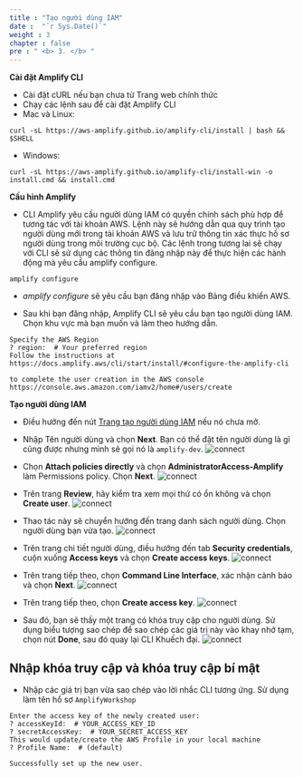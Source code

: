 ```yaml
---
title : "Tạo người dùng IAM"
date :  "`r Sys.Date()`" 
weight : 3
chapter : false
pre : " <b> 3. </b> "
---
```


**Cài đặt Amplify CLI**
- Cài đặt cURL nếu bạn chưa từ Trang web chính thức 
- Chạy các lệnh sau để cài đặt Amplify CLI
- Mac và Linux:

```
curl -sL https://aws-amplify.github.io/amplify-cli/install | bash && $SHELL
```

  - Windows:
```
curl -sL https://aws-amplify.github.io/amplify-cli/install-win -o install.cmd && install.cmd
```

**Cấu hình Amplify**
- CLI Amplify yêu cầu người dùng IAM có quyền chính sách phù hợp để tương tác với tài khoản AWS. Lệnh này sẽ hướng dẫn qua quy trình tạo người dùng mới trong tài khoản AWS và lưu trữ thông tin xác thực hồ sơ người dùng trong môi trường cục bộ. Các lệnh trong tương lai sẽ chạy với CLI sẽ sử dụng các thông tin đăng nhập này để thực hiện các hành động mà yêu cầu amplify configure.

```
amplify configure
```
- *amplify configure* sẽ yêu cầu bạn đăng nhập vào Bảng điều khiển AWS.

- Sau khi bạn đăng nhập, Amplify CLI sẽ yêu cầu bạn tạo người dùng IAM. Chọn khu vực mà bạn muốn và làm theo hướng dẫn.

```
Specify the AWS Region
? region:  # Your preferred region
Follow the instructions at
https://docs.amplify.aws/cli/start/install/#configure-the-amplify-cli

to complete the user creation in the AWS console
https://console.aws.amazon.com/iamv2/home#/users/create
```

**Tạo người dùng IAM**

- Điều hướng đến nút [Trang tạo người dùng IAM](https://console.aws.amazon.com/iamv2/home#/users/create) nếu nó chưa mở.

- Nhập Tên người dùng và chọn **Next**. Bạn có thể đặt tên người dùng là gì cũng được nhưng mình sẽ gọi nó là `amplify-dev`.
![connect](/images/2.Prerequiste/image8.png)

- Chọn **Attach policies directly** và chọn **AdministratorAccess-Amplify** làm Permissions policy. Chọn **Next**.
![connect](/images/2.Prerequiste/image9.png)

- Trên trang **Review**, hãy kiểm tra xem mọi thứ có ổn không và chọn **Create user**.
![connect](/images/2.Prerequiste/image10.png)

- Thao tác này sẽ chuyển hướng đến trang danh sách người dùng. Chọn người dùng bạn vừa tạo.
![connect](/images/2.Prerequiste/image11.png)

- Trên trang chi tiết người dùng, điều hướng đến tab **Security credentials**, cuộn xuống **Access keys** và chọn **Create access keys**.
![connect](/images/2.Prerequiste/image12.png)

- Trên trang tiếp theo, chọn **Command Line Interface**, xác nhận cảnh báo và chọn **Next**.
![connect](/images/2.Prerequiste/image13.png)

- Trên trang tiếp theo, chọn **Create access key**.
![connect](/images/2.Prerequiste/image14.png)

- Sau đó, bạn sẽ thấy một trang có khóa truy cập cho người dùng. Sử dụng biểu tượng sao chép để sao chép các giá trị này vào khay nhớ tạm, chọn nút **Done**, sau đó quay lại CLI Khuếch đại.
![connect](/images/2.Prerequiste/image15.png)


## **Nhập khóa truy cập và khóa truy cập bí mật**

- Nhập các giá trị bạn vừa sao chép vào lời nhắc CLI tương ứng. Sử dụng làm tên hồ sơ `AmplifyWorkshop`

```
Enter the access key of the newly created user:
? accessKeyId:  # YOUR_ACCESS_KEY_ID
? secretAccessKey:  # YOUR_SECRET_ACCESS_KEY
This would update/create the AWS Profile in your local machine
? Profile Name:  # (default)

Successfully set up the new user.
```


  
